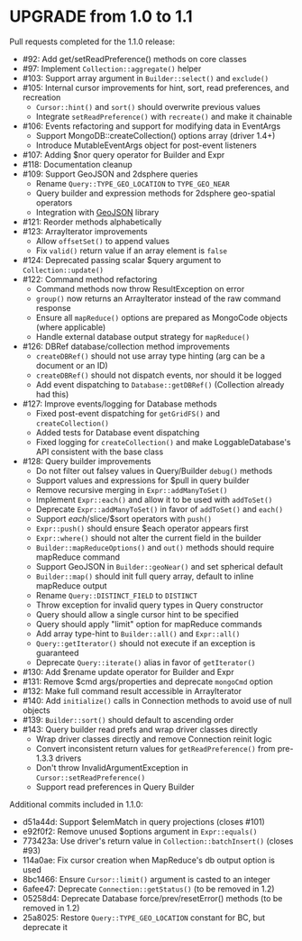 UPGRADE from 1.0 to 1.1
=======================

Pull requests completed for the 1.1.0 release:

 * #92: Add get/setReadPreference() methods on core classes
 * #97: Implement `Collection::aggregate()` helper
 * #103: Support array argument in `Builder::select()` and `exclude()`
 * #105: Internal cursor improvements for hint, sort, read preferences, and recreation
   * `Cursor::hint()` and `sort()` should overwrite previous values
   * Integrate `setReadPreference()` with `recreate()` and make it chainable
 * #106: Events refactoring and support for modifying data in EventArgs
   * Support MongoDB::createCollection() options array (driver 1.4+)
   * Introduce MutableEventArgs object for post-event listeners
 * #107: Adding $nor query operator for Builder and Expr
 * #118: Documentation cleanup
 * #109: Support GeoJSON and 2dsphere queries
   * Rename `Query::TYPE_GEO_LOCATION` to `TYPE_GEO_NEAR`
   * Query builder and expression methods for 2dsphere geo-spatial operators
   * Integration with [GeoJSON](http://github.com/jmikola/geojson) library
 * #121: Reorder methods alphabetically
 * #123: ArrayIterator improvements
   * Allow `offsetSet()` to append values
   * Fix `valid()` return value if an array element is `false`
 * #124: Deprecated passing scalar $query argument to `Collection::update()`
 * #122: Command method refactoring
   * Command methods now throw ResultException on error
   * `group()` now returns an ArrayIterator instead of the raw command response
   * Ensure all `mapReduce()` options are prepared as MongoCode objects (where applicable)
   * Handle external database output strategy for `mapReduce()`
 * #126: DBRef database/collection method improvements
   * `createDBRef()` should not use array type hinting (arg can be a document or an ID)
   * `createDBRef()` should not dispatch events, nor should it be logged
   * Add event dispatching to `Database::getDBRef()` (Collection already had this)
 * #127: Improve events/logging for Database methods
   * Fixed post-event dispatching for `getGridFS()` and `createCollection()`
   * Added tests for Database event dispatching
   * Fixed logging for `createCollection()` and make LoggableDatabase's API consistent with the base class
 * #128: Query builder improvements
   * Do not filter out falsey values in Query/Builder `debug()` methods
   * Support values and expressions for $pull in query builder
   * Remove recursive merging in `Expr::addManyToSet()`
   * Implement `Expr::each()` and allow it to be used with `addToSet()`
   * Deprecate `Expr::addManyToSet()` in favor of `addToSet()` and `each()`
   * Support $each/$slice/$sort operators with `push()`
   * `Expr::push()` should ensure $each operator appears first
   * `Expr::where()` should not alter the current field in the builder
   * `Builder::mapReduceOptions()` and `out()` methods should require mapReduce command
   * Support GeoJSON in `Builder::geoNear()` and set spherical default
   * `Builder::map()` should init full query array, default to inline mapReduce output
   * Rename `Query::DISTINCT_FIELD` to `DISTINCT`
   * Throw exception for invalid query types in Query constructor
   * Query should allow a single cursor hint to be specified
   * Query should apply "limit" option for mapReduce commands
   * Add array type-hint to `Builder::all()` and `Expr::all()`
   * `Query::getIterator()` should not execute if an exception is guaranteed
   * Deprecate `Query::iterate()` alias in favor of `getIterator()`
 * #130: Add $rename update operator for Builder and Expr
 * #131: Remove $cmd args/properties and deprecate `mongoCmd` option
 * #132: Make full command result accessible in ArrayIterator
 * #140: Add `initialize()` calls in Connection methods to avoid use of null objects
 * #139: `Builder::sort()` should default to ascending order
 * #143: Query builder read prefs and wrap driver classes directly
   * Wrap driver classes directly and remove Connection reinit logic
   * Convert inconsistent return values for `getReadPreference()` from pre-1.3.3 drivers
   * Don't throw InvalidArgumentException in `Cursor::setReadPreference()`
   * Support read preferences in Query Builder

Additional commits included in 1.1.0:

 * d51a44d: Support $elemMatch in query projections (closes #101)
 * e92f0f2: Remove unused $options argument in `Expr::equals()`
 * 773423a: Use driver's return value in `Collection::batchInsert()` (closes #93)
 * 114a0ae: Fix cursor creation when MapReduce's db output option is used
 * 8bc1466: Ensure `Cursor::limit()` argument is casted to an integer
 * 6afee47: Deprecate `Connection::getStatus()` (to be removed in 1.2)
 * 05258d4: Deprecate Database force/prev/resetError() methods (to be removed in 1.2)
 * 25a8025: Restore `Query::TYPE_GEO_LOCATION` constant for BC, but deprecate it
